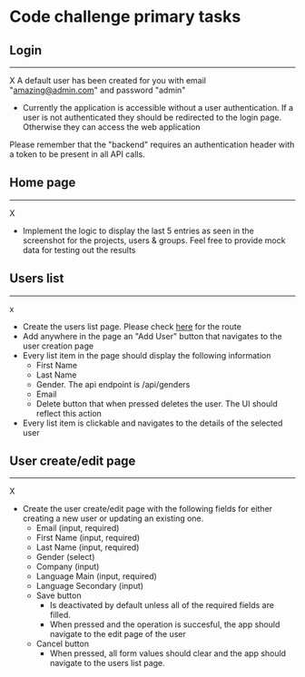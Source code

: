 # Code challenge primary tasks

## Login

---

X
A default user has been created for you with email "amazing@admin.com" and password "admin"

- Currently the application is accessible without a user authentication. If a user is not authenticated they should be redirected to the login page. Otherwise they can access the web application

Please remember that the "backend" requires an authentication header with a token to be present in all API calls.

## Home page

---

X

- Implement the logic to display the last 5 entries as seen in the screenshot for the projects, users & groups. Feel free to provide mock data for testing out the results

## Users list

---

x

- Create the users list page. Please check [here](./docs/project_info.md) for the route
- Add anywhere in the page an "Add User" button that navigates to the user creation page
- Every list item in the page should display the following information
  - First Name
  - Last Name
  - Gender. The api endpoint is /api/genders
  - Email
  - Delete button that when pressed deletes the user. The UI should reflect this action
- Every list item is clickable and navigates to the details of the selected user

## User create/edit page

---

X

- Create the user create/edit page with the following fields for either creating a new user or updating an existing one.
  - Email (input, required)
  - First Name (input, required)
  - Last Name (input, required)
  - Gender (select)
  - Company (input)
  - Language Main (input, required)
  - Language Secondary (input)
  - Save button
    - Is deactivated by default unless all of the required fields are filled.
    - When pressed and the operation is succesful, the app should navigate to the edit page of the user
  - Cancel button
    - When pressed, all form values should clear and the app should navigate to the users list page.
